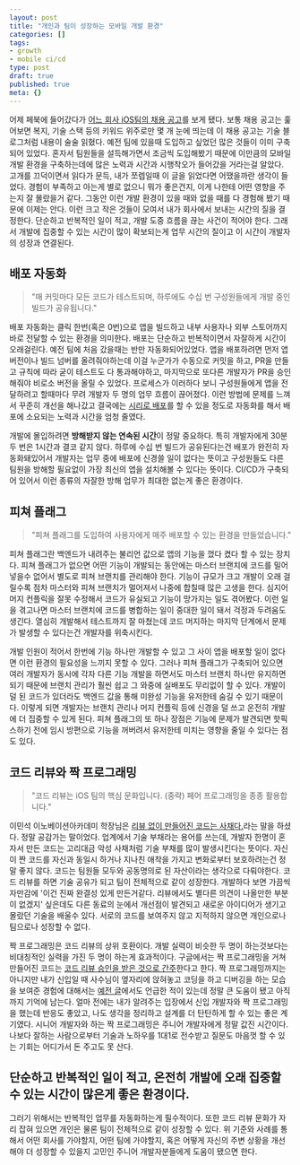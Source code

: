 ```yaml
---
layout: post
title: "개인과 팀이 성장하는 모바일 개발 환경"
categories: []
tags:
- growth
- mobile ci/cd
type: post
draft: true
published: true
meta: {}
---
```


어제 페북에 들어갔다가 [어느 회사 iOS팀의 채용 공고](https://www.notion.so/iOS-9752c0f7a210494e9a1ddcecb2f5e48a)를 보게 됐다. 보통 채용 공고는 훑어보면 복지, 기술 스택 등의 키워드 위주로만 몇 개 눈에 띄는데 이 채용 공고는 기술 블로그처럼 내용이 술술 읽혔다. 예전 팀에 있을때 도입하고 싶었던 많은 것들이 이미 구축되어 있었다. 혼자서 팀원들을 설득해가면서 조금씩 도입해봤기 때문에 이만큼의 모바일 개발 환경을 구축하는데에 많은 노력과 시간과 시행착오가 들어갔을 거라는걸 알았다. 고개를 끄덕이면서 읽다가 문득, 내가 쪼렙일때 이 글을 읽었다면 어땠을까란 생각이 들었다. 경험이 부족하고 아는게 별로 없으니 뭐가 좋은건지, 이게 나한테 어떤 영향을 주는지 잘 몰랐을거 같다. 그동안 이런 개발 환경이 있을 때와 없을 때를 다 경험해 봤기 때문에 이제는 안다. 이런 크고 작은 것들이 모여서 내가 회사에서 보내는 시간의 질을 결정한다. 단순하고 반복적인 일이 적고, 개발 도중 흐름을 끊는 사건이 적어야 한다. 그래서 개발에 집중할 수 있는 시간이 많이 확보되는게 업무 시간의 질이고 이 시간이 개발자의 성장과 연결된다.

## 배포 자동화
> "매 커밋마다 모든 코드가 테스트되며, 하루에도 수십 번 구성원들에게 개발 중인 빌드가 공유됩니다."

배포 자동화는 클릭 한번(혹은 0번)으로 앱을 빌드하고 내부 사용자나 외부 스토어까지 바로 전달할 수 있는 환경을 의미한다. 배포는 단순하고 반복적이면서 자잘하게 시간이 오래걸린다. 예전 팀에 처음 갔을때는 반만 자동화되어있었다. 앱을 배포하려면 먼저 앱 버전이나 빌드 넘버를 올려줘야하는데 이걸 누군가가 수동으로 커밋을 하고, PR을 만들고 규칙에 따라 굳이 테스트도 다 통과해야하고, 마지막으로 또다른 개발자가 PR을 승인 해줘야 비로소 버전을 올릴 수 있었다. 프로세스가 이러하다 보니 구성원들에게 앱을 전달하려고 할때마다 무려 개발자 두 명의 업무 흐름이 끊어졌다. 이런 방법에 문제를 느껴서 꾸준히 개선을 해나갔고 결국에는 [시리로 배포](https://soojin.ro/blog/hey-siri-deploy-app)를 할 수 있을 정도로 자동화를 해서 배포에 소요되는 노력과 시간을 엄청 줄였다.

개발에 몰입하려면 **방해받지 않는 연속된 시간**이 정말 중요하다. 특히 개발자에게 30분 두 번은 1시간과 결코 같지 않다. 하루에 수십 번 빌드가 공유된다는건 배포가 완전히 자동화돼있어서 개발자는 업무 중에 배포에 신경쓸 일이 없다는 뜻이고 구성원들도 다른 팀원을 방해할 필요없이 가장 최신의 앱을 설치해볼 수 있다는 뜻이다. CI/CD가 구축되어 있어서 이런 종류의 자잘한 방해 업무가 최대한 없는게 좋은 환경이다. 

## 피쳐 플래그
> "피쳐 플래그를 도입하여 사용자에게 매주 배포할 수 있는 환경을 만들었습니다."

피쳐 플래그란 백엔드가 내려주는 불리언 값으로 앱의 기능을 껐다 켰다 할 수 있는 장치다. 피쳐 플래그가 없으면 어떤 기능이 개발되는 동안에는 마스터 브랜치에 코드를 밀어 넣을수 없어서 별도로 피쳐 브랜치를 관리해야 한다. 기능이 규모가 크고 개발이 오래 걸릴수록 점차 마스터와 피쳐 브랜치가 멀어져서 나중에 합칠때 많은 고생을 한다. 심지어 머지 컨플릭을 잘못 수정해서 코드가 유실되고 기능이 망가지는 일도 겪어봤다. 이런 일을 겪고나면 마스터 브랜치에 코드를 병합하는 일이 중대한 일이 돼서 걱정과 두려움도 생긴다. 열심히 개발해서 테스트까지 잘 마쳤는데 코드 머지하는 마지막 단계에서 문제가 발생할 수 있다는건 개발자를 위축시킨다.

개발 인원이 적어서 한번에 기능 하나만 개발할 수 있고 그 사이 앱을 배포할 일이 없다면 이런 환경의 필요성을 느끼지 못할 수 있다. 그러나 피쳐 플래그가 구축되어 있으면 여러 개발자가 동시에 각자 다른 기능 개발을 하면서도 마스터 브랜치 하나만 유지하면 되기 때문에 브랜치 관리가 훨씬 쉽고 그 와중에 실배포도 무리없이 할 수 있다. 개발이 덜 된 코드가 있더라도 백엔드 값을 통해 미완성 기능을 유저한테 숨길 수 있기 때문이다. 이렇게 되면 개발자는 브랜치 관리나 머지 컨플릭 등에 신경을 덜 쓰고 온전히 개발에 더 집중할 수 있게 된다. 피쳐 플래그의 또 하나 장점은 기능에 문제가 발견되면 핫픽스하기 전에 임시 방편으로 기능을 꺼버려서 유저한테 미치는 영향을 줄일 수 있다는 점도 있다.

## 코드 리뷰와 짝 프로그래밍
> "코드 리뷰는 iOS 팀의 핵심 문화입니다. (중략) 페어 프로그래밍을 종종 활용합니다."

이민석 이노베이션아카데미 학장님은 [리뷰 없이 만들어진 코드는 사채다.](https://www.facebook.com/100002633450536/posts/2990161257748293/?d=n)라는 말을 하셨다. 정말 공감가는 말이었다. 업계에서 기술 부채라는 용어를 쓰는데, 개발자 한명이 혼자서 만든 코드는 고리대금 악성 사채처럼 기술 부채를 많이 발생시킨다는 뜻이다. 자신이 짠 코드를 자신과 동일시 하거나 지나친 애착을 가지고 변화로부터 보호하려는건 정말 좋지 않다. 코드는 팀원들 모두와 공동명의로 된 자산이라는 생각으로 다뤄야한다. 코드 리뷰를 하면 기술 공유가 되고 팀이 전체적으로 같이 성장한다. 개발하다 보면 가끔씩 자만감에 '이건 진짜 완결성 있게 만든거같다. 리뷰에서도 별다른 의견이 나올만한 부분이 없겠지' 싶은데도 다른 동료의 눈에서 개선점이 발견되고 새로운 아이디어가 생기고 몰랐던 기술을 배울수 있다. 서로의 코드를 보여주지 않고 지적하지 않으면 개인으로나 팀으로나 성장할 수 없다. 

짝 프로그래밍은 코드 리뷰의 상위 호환이다. 개발 실력이 비슷한 두 명이 하는것보다는 비대칭적인 실력을 가진 두 명이 하는게 효과적이다. 구글에서는 짝 프로그래밍을 거쳐 만들어진 코드는 [코드 리뷰 승인을 받은 것으로 간주](https://soojin.ro/review/)한다고 한다. 짝 프로그래밍까지는 아니지만 내가 신입일 때 사수님이 옆자리에 앉혀놓고 코딩을 하고 디버깅을 하는 모습을 보여준 경험에 대해서는 [예전 글](https://soojin.ro/blog/copycat)에서도 언급한 적이 있는데 정말 큰 도움이 됐고 아직까지 기억에 남는다. 얼마 전에는 내가 알려주는 입장에서 신입 개발자와 짝 프로그래밍을 했는데 반응도 좋았고, 나도 생각을 정리하고 설계를 더 탄탄하게 할 수 있는 좋은 계기였다. 시니어 개발자와 하는 짝 프로그래밍은 주니어 개발자에게 정말 값진 시간이다. 나보다 잘하는 사람으로부터 기술과 노하우를 1대1로 전수받고 질문도 마음껏 할 수 있는 기회는 어디가서 돈 주고도 못 산다.

## 단순하고 반복적인 일이 적고, 온전히 개발에 오래 집중할 수 있는 시간이 많은게 좋은 환경이다.
그러기 위해서는 반복적인 업무를 자동화하는게 필수적이다. 또한 코드 리뷰 문화가 자리 잡혀 있으면 개인은 물론 팀이 전체적으로 같이 성장할 수 있다. 위 기준와 사례를 통해서 어떤 회사를 가야할지, 어떤 팀에 가야할지, 혹은 어떻게 자신의 주변 상황을 개선해야 더 성장할 수 있을지 고민인 주니어 개발자분들에게 도움이 됐으면 한다.

